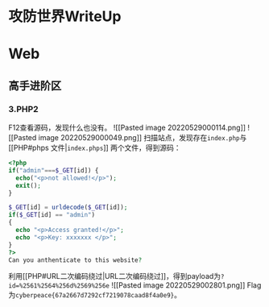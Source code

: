 # 攻防世界WriteUp
# Web
## 高手进阶区
### 3.PHP2
F12查看源码，发现什么也没有。
![[Pasted image 20220529000114.png]]
![[Pasted image 20220529000049.png]]
扫描站点，发现存在`index.php`与[[PHP#phps 文件|`index.phps`]] 两个文件，得到源码：
```php
<?php
if("admin"===$_GET[id]) {
  echo("<p>not allowed!</p>");
  exit();
}

$_GET[id] = urldecode($_GET[id]);
if($_GET[id] == "admin")
{
  echo "<p>Access granted!</p>";
  echo "<p>Key: xxxxxxx </p>";
}
?>
Can you anthenticate to this website?
```
利用[[PHP#URL二次编码绕过|URL二次编码绕过]]，得到payload为`?id=%2561%2564%256d%2569%256e`
![[Pasted image 20220529002801.png]]
Flag为`cyberpeace{67a2667d7292cf7219078caad8f4a0e9}`。

